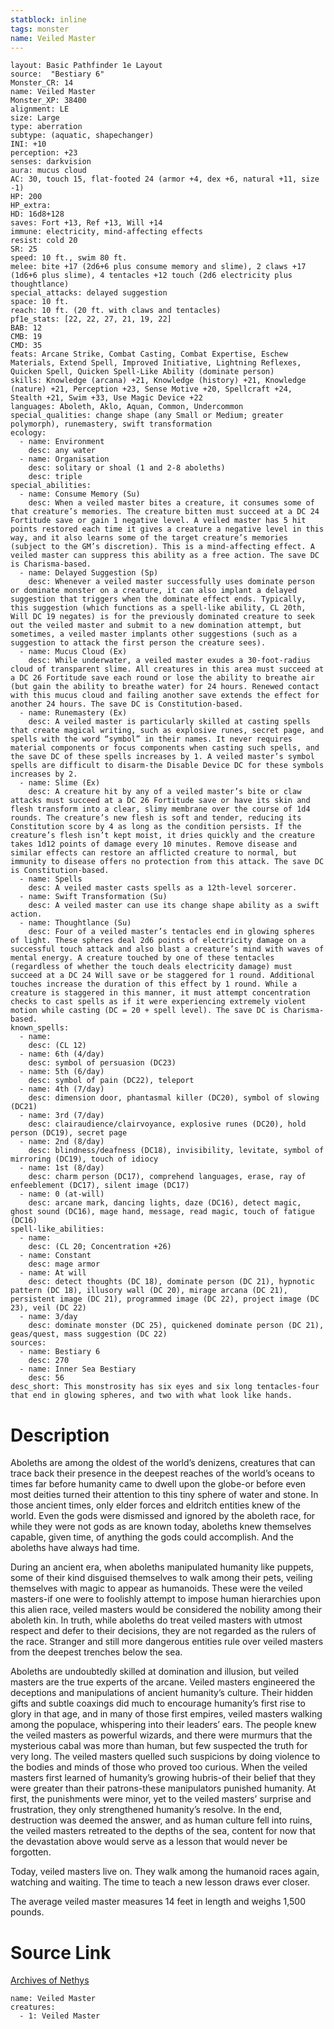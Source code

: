```yaml
---
statblock: inline
tags: monster
name: Veiled Master
---
```

```statblock
layout: Basic Pathfinder 1e Layout
source:  "Bestiary 6"
Monster_CR: 14
name: Veiled Master
Monster_XP: 38400
alignment: LE
size: Large
type: aberration
subtype: (aquatic, shapechanger)
INI: +10
perception: +23
senses: darkvision
aura: mucus cloud
AC: 30, touch 15, flat-footed 24 (armor +4, dex +6, natural +11, size -1)
HP: 200
HP_extra: 
HD: 16d8+128
saves: Fort +13, Ref +13, Will +14
immune: electricity, mind-affecting effects
resist: cold 20
SR: 25
speed: 10 ft., swim 80 ft.
melee: bite +17 (2d6+6 plus consume memory and slime), 2 claws +17 (1d6+6 plus slime), 4 tentacles +12 touch (2d6 electricity plus thoughtlance)
special_attacks: delayed suggestion
space: 10 ft.
reach: 10 ft. (20 ft. with claws and tentacles)
pf1e_stats: [22, 22, 27, 21, 19, 22]
BAB: 12
CMB: 19
CMD: 35
feats: Arcane Strike, Combat Casting, Combat Expertise, Eschew Materials, Extend Spell, Improved Initiative, Lightning Reflexes, Quicken Spell, Quicken Spell-Like Ability (dominate person)
skills: Knowledge (arcana) +21, Knowledge (history) +21, Knowledge (nature) +21, Perception +23, Sense Motive +20, Spellcraft +24, Stealth +21, Swim +33, Use Magic Device +22
languages: Aboleth, Aklo, Aquan, Common, Undercommon
special_qualities: change shape (any Small or Medium; greater polymorph), runemastery, swift transformation
ecology:
  - name: Environment
    desc: any water
  - name: Organisation
    desc: solitary or shoal (1 and 2-8 aboleths)
    desc: triple
special_abilities:
  - name: Consume Memory (Su)
    desc: When a veiled master bites a creature, it consumes some of that creature’s memories. The creature bitten must succeed at a DC 24 Fortitude save or gain 1 negative level. A veiled master has 5 hit points restored each time it gives a creature a negative level in this way, and it also learns some of the target creature’s memories (subject to the GM’s discretion). This is a mind-affecting effect. A veiled master can suppress this ability as a free action. The save DC is Charisma-based.
  - name: Delayed Suggestion (Sp)
    desc: Whenever a veiled master successfully uses dominate person or dominate monster on a creature, it can also implant a delayed suggestion that triggers when the dominate effect ends. Typically, this suggestion (which functions as a spell-like ability, CL 20th, Will DC 19 negates) is for the previously dominated creature to seek out the veiled master and submit to a new domination attempt, but sometimes, a veiled master implants other suggestions (such as a suggestion to attack the first person the creature sees).
  - name: Mucus Cloud (Ex)
    desc: While underwater, a veiled master exudes a 30-foot-radius cloud of transparent slime. All creatures in this area must succeed at a DC 26 Fortitude save each round or lose the ability to breathe air (but gain the ability to breathe water) for 24 hours. Renewed contact with this mucus cloud and failing another save extends the effect for another 24 hours. The save DC is Constitution-based.
  - name: Runemastery (Ex)
    desc: A veiled master is particularly skilled at casting spells that create magical writing, such as explosive runes, secret page, and spells with the word “symbol” in their names. It never requires material components or focus components when casting such spells, and the save DC of these spells increases by 1. A veiled master’s symbol spells are difficult to disarm-the Disable Device DC for these symbols increases by 2.
  - name: Slime (Ex)
    desc: A creature hit by any of a veiled master’s bite or claw attacks must succeed at a DC 26 Fortitude save or have its skin and flesh transform into a clear, slimy membrane over the course of 1d4 rounds. The creature’s new flesh is soft and tender, reducing its Constitution score by 4 as long as the condition persists. If the creature’s flesh isn’t kept moist, it dries quickly and the creature takes 1d12 points of damage every 10 minutes. Remove disease and similar effects can restore an afflicted creature to normal, but immunity to disease offers no protection from this attack. The save DC is Constitution-based.
  - name: Spells
    desc: A veiled master casts spells as a 12th-level sorcerer.
  - name: Swift Transformation (Su)
    desc: A veiled master can use its change shape ability as a swift action.
  - name: Thoughtlance (Su)
    desc: Four of a veiled master’s tentacles end in glowing spheres of light. These spheres deal 2d6 points of electricity damage on a successful touch attack and also blast a creature’s mind with waves of mental energy. A creature touched by one of these tentacles (regardless of whether the touch deals electricity damage) must succeed at a DC 24 Will save or be staggered for 1 round. Additional touches increase the duration of this effect by 1 round. While a creature is staggered in this manner, it must attempt concentration checks to cast spells as if it were experiencing extremely violent motion while casting (DC = 20 + spell level). The save DC is Charisma-based.
known_spells:
  - name:
    desc: (CL 12)
  - name: 6th (4/day)
    desc: symbol of persuasion (DC23)
  - name: 5th (6/day)
    desc: symbol of pain (DC22), teleport
  - name: 4th (7/day)
    desc: dimension door, phantasmal killer (DC20), symbol of slowing (DC21)
  - name: 3rd (7/day)
    desc: clairaudience/clairvoyance, explosive runes (DC20), hold person (DC19), secret page
  - name: 2nd (8/day)
    desc: blindness/deafness (DC18), invisibility, levitate, symbol of mirroring (DC19), touch of idiocy
  - name: 1st (8/day)
    desc: charm person (DC17), comprehend languages, erase, ray of enfeeblement (DC17), silent image (DC17)
  - name: 0 (at-will)
    desc: arcane mark, dancing lights, daze (DC16), detect magic, ghost sound (DC16), mage hand, message, read magic, touch of fatigue (DC16)
spell-like_abilities:
  - name:
    desc: (CL 20; Concentration +26)
  - name: Constant
    desc: mage armor
  - name: At will
    desc: detect thoughts (DC 18), dominate person (DC 21), hypnotic pattern (DC 18), illusory wall (DC 20), mirage arcana (DC 21), persistent image (DC 21), programmed image (DC 22), project image (DC 23), veil (DC 22)
  - name: 3/day
    desc: dominate monster (DC 25), quickened dominate person (DC 21), geas/quest, mass suggestion (DC 22)
sources:
  - name: Bestiary 6
    desc: 270
  - name: Inner Sea Bestiary
    desc: 56
desc_short: This monstrosity has six eyes and six long tentacles-four that end in glowing spheres, and two with what look like hands.
```
# Description
Aboleths are among the oldest of the world’s denizens, creatures that can trace back their presence in the deepest reaches of the world’s oceans to times far before humanity came to dwell upon the globe-or before even most deities turned their attention to this tiny sphere of water and stone. In those ancient times, only elder forces and eldritch entities knew of the world. Even the gods were dismissed and ignored by the aboleth race, for while they were not gods as are known today, aboleths knew themselves capable, given time, of anything the gods could accomplish. And the aboleths have always had time. 

During an ancient era, when aboleths manipulated humanity like puppets, some of their kind disguised themselves to walk among their pets, veiling themselves with magic to appear as humanoids. These were the veiled masters-if one were to foolishly attempt to impose human hierarchies upon this alien race, veiled masters would be considered the nobility among their aboleth kin. In truth, while aboleths do treat veiled masters with utmost respect and defer to their decisions, they are not regarded as the rulers of the race. Stranger and still more dangerous entities rule over veiled masters from the deepest trenches below the sea. 

Aboleths are undoubtedly skilled at domination and illusion, but veiled masters are the true experts of the arcane. Veiled masters engineered the deceptions and manipulations of ancient humanity’s culture. Their hidden gifts and subtle coaxings did much to encourage humanity’s first rise to glory in that age, and in many of those first empires, veiled masters walking among the populace, whispering into their leaders’ ears. The people knew the veiled masters as powerful wizards, and there were murmurs that the mysterious cabal was more than human, but few suspected the truth for very long. The veiled masters quelled such suspicions by doing violence to the bodies and minds of those who proved too curious. When the veiled masters first learned of humanity’s growing hubris-of their belief that they were greater than their patrons-these manipulators punished humanity. At first, the punishments were minor, yet to the veiled masters’ surprise and frustration, they only strengthened humanity’s resolve. In the end, destruction was deemed the answer, and as human culture fell into ruins, the veiled masters retreated to the depths of the sea, content for now that the devastation above would serve as a lesson that would never be forgotten. 

Today, veiled masters live on. They walk among the humanoid races again, watching and waiting. The time to teach a new lesson draws ever closer. 

The average veiled master measures 14 feet in length and weighs 1,500 pounds.
# Source Link
[Archives of Nethys](https://aonprd.com/MonsterDisplay.aspx?ItemName=Veiled%20Master)
```encounter-table
name: Veiled Master
creatures:
  - 1: Veiled Master
```
